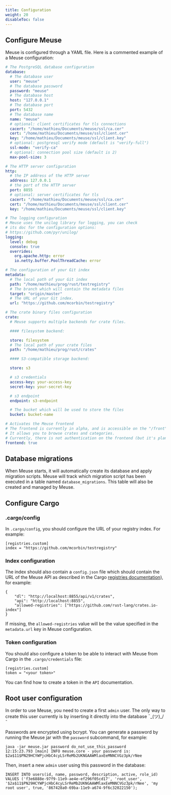 ```yaml
---
title: Configuration
weight: 20
disableToc: false
---
```


## Configure Meuse

Meuse is configured through a YAML file. Here is a commented example of a Meuse configuration:

```yaml
# The PostgreSQL database configuration
database:
  # The database user
  user: "meuse"
  # The database password
  password: "meuse"
  # The database host
  host: "127.0.0.1"
  # The database port
  port: 5432
  # The database name
  name: "meuse"
  # optional: client certificates for tls connections
  cacert: "/home/mathieu/Documents/meuse/ssl/ca.cer"
  cert: "/home/mathieu/Documents/meuse/ssl/client.cer"
  key: "/home/mathieu/Documents/meuse/ssl/client.key"
  # optional: postgresql verify mode (default is "verify-full")
  ssl-mode: "verify-ca"
  # optional: connection pool size (default is 2)
  max-pool-size: 3

# The HTTP server configuration
http:
  # the IP address of the HTTP server
  address: 127.0.0.1
  # the port of the HTTP server
  port: 8855
  # optional: server certificates for tls
  cacert: "/home/mathieu/Documents/meuse/ssl/ca.cer"
  cert: "/home/mathieu/Documents/meuse/ssl/client.cer"
  key: "/home/mathieu/Documents/meuse/ssl/client.key"

# The logging configuration
# Meuse uses the unilog library for logging, you can check
# its doc for the configuration options:
# https://github.com/pyr/unilog/
logging:
  level: debug
  console: true
  overrides:
    org.apache.http: error
    io.netty.buffer.PoolThreadCache: error

# The configuration of your Git index
metadata:
  # The local path of your Git index
  path: "/home/mathieu/prog/rust/testregistry"
  # The branch which will contain the metadata files
  target: "origin/master"
  # The URL of your Git index.
  url: "https://github.com/mcorbin/testregistry"

# The crate binary files configuration
crate:
  # Meuse supports multiple backends for crate files.

  #### filesystem backend:

  store: filesystem
  # The local path of your crate files
  path: "/home/mathieu/prog/rust/crates"

  #### S3-compatible storage backend:

  store: s3

  # s3 credentials
  access-key: your-access-key
  secret-key: your-secret-key

  # s3 endpoint
  endpoint: s3-endpoint

  # The bucket which will be used to store the files
  bucket: bucket-name

# Activates the Meuse frontend
# The frontend is currently in alpha, and is accessible on the "/front" URL.
# It allows you to browse crates and categories.
# Currently, there is not authentication on the frontend (but it's planned).
frontend: true

```

## Database migrations

When Meuse starts, it will automatically create its database and apply migration scripts. Meuse will track which migration script has been executed in a table named `database_migrations`. This table will also be created and managed by Meuse.

## Configure Cargo

### .cargo/config

In `.cargo/config`, you should configure the URL of your registry index. For example:

```
[registries.custom]
index = "https://github.com/mcorbin/testregistry"
```

### Index configuration

The index should also contain a `config.json` file which should contain the URL of the Meuse API as described in the Cargo [registries documentation](https://doc.rust-lang.org/nightly/cargo/reference/registries.html)), for example:

```
{
    "dl": "http://localhost:8855/api/v1/crates",
    "api": "http://localhost:8855",
    "allowed-registries": ["https://github.com/rust-lang/crates.io-index"]
}
```
If missing, the `allowed-registries` value will be the value specified in the `metadata.url` key in Meuse configuration.

### Token configuration

You should also configure a token to be able to interact with Meuse from Cargo in the `.cargo/credentials` file:

```
[registries.custom]
token = "<your token>"
```

You can find how to create a token in the `API` documentation.

## Root user configuration

In order to use Meuse, you need to create a first `admin` user. The only way to create this user currently is by inserting it directly into the database ¯\_(ツ)_/¯

Passwords are encrypted using bcrypt. You can generate a password by running the Meuse jar with the `password` subcommand, for example:

```
java -jar meuse.jar password do_not_use_this_password
12:15:23.793 [main] INFO meuse.core - your password is: $2a$11$PN29HCYWPjcHbC4cyLSrReMb2UKNGAAWMlaxEeMNNCVGz3pk/rNee
```

Then, insert a new `admin` user using this password in the database:

```
INSERT INTO users(id, name, password, description, active, role_id)
VALUES ('f3e6888e-97f9-11e9-ae4e-ef296f05cd17', 'root_user', '$2a$11$PN29HCYWPjcHbC4cyLSrReMb2UKNGAAWMlaxEeMNNCVGz3pk/rNee', 'my root user', true, '867428a0-69ba-11e9-a674-9f6c32022150');
```
